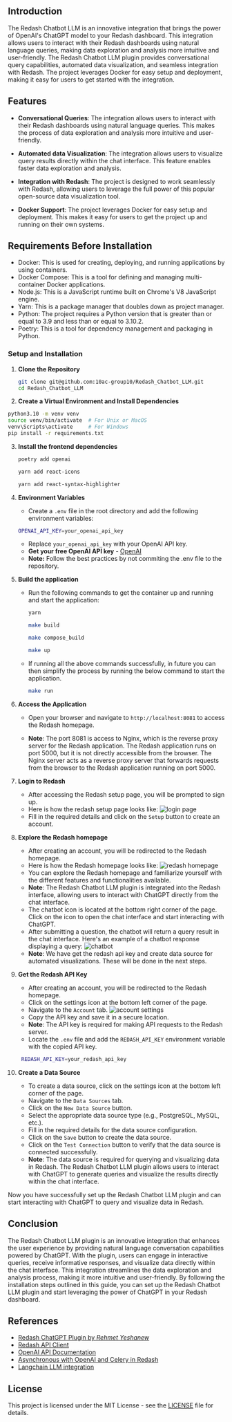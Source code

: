 ## Introduction

The Redash Chatbot LLM is an innovative integration that brings the power of OpenAI's ChatGPT model to your Redash dashboard. This integration allows users to interact with their Redash dashboards using natural language queries, making data exploration and analysis more intuitive and user-friendly. The Redash Chatbot LLM plugin provides conversational query capabilities, automated data visualization, and seamless integration with Redash. The project leverages Docker for easy setup and deployment, making it easy for users to get started with the integration.

## Features

- **Conversational Queries**: The integration allows users to interact with their Redash dashboards using natural language queries. This makes the process of data exploration and analysis more intuitive and user-friendly.

- **Automated data Visualization**: The integration allows users to visualize query results directly within the chat interface. This feature enables faster data exploration and analysis.

- **Integration with Redash**: The project is designed to work seamlessly with Redash, allowing users to leverage the full power of this popular open-source data visualization tool.

- **Docker Support**: The project leverages Docker for easy setup and deployment. This makes it easy for users to get the project up and running on their own systems.

## Requirements Before Installation
  - Docker: This is used for creating, deploying, and running applications by using containers.
  - Docker Compose: This is a tool for defining and managing multi-container Docker applications.
  - Node.js: This is a JavaScript runtime built on Chrome's V8 JavaScript engine.
  - Yarn: This is a package manager that doubles down as project manager.
  - Python: The project requires a Python version that is greater than or equal to 3.9 and less than or equal to 3.10.2.
  - Poetry: This is a tool for dependency management and packaging in Python.

### Setup and Installation
1. **Clone the Repository**
    ```bash
    git clone git@github.com:10ac-group10/Redash_Chatbot_LLM.git
    cd Redash_Chatbot_LLM
    ```

2. **Create a Virtual Environment and Install Dependencies**
```bash
python3.10 -m venv venv
source venv/bin/activate  # For Unix or MacOS
venv\Scripts\activate     # For Windows
pip install -r requirements.txt
```

3. **Install the frontend dependencies**
    ```bash
    poetry add openai
    ```

    ```bash
    yarn add react-icons
    ```

    ```bash
    yarn add react-syntax-highlighter
    ```


4. **Environment Variables**
    - Create a `.env` file in the root directory and add the following environment variables:
    ```bash
    OPENAI_API_KEY=your_openai_api_key
    ```
    - Replace `your_openai_api_key` with your OpenAI API key.
    - **Get your free OpenAI API key** - [OpenAI](https://platform.openai.com/)
    - **Note:** Follow the best practices by not commiting the .env file to the repository.

5. **Build the application**

   - Run the following commands to get the container up and running and start the application:

      ```bash
      yarn
      ```
      ```bash
      make build
      ```
      ```bash
      make compose_build
      ```
      ```bash
     make up
      ```

   - If running all the above commands successfully, in future you can then simplify the process by running the below command to start the application.

        ```bash
      make run
        ```

6. **Access the Application**
   - Open your browser and navigate to `http://localhost:8081` to access the Redash homepage.

   - **Note**: The port 8081 is access to Nginx, which is the reverse proxy server for the Redash application. The Redash application runs on port 5000, but it is not directly accessible from the browser. The Nginx server acts as a reverse proxy server that forwards requests from the browser to the Redash application running on port 5000.

7. **Login to Redash**
   - After accessing the Redash setup page, you will be prompted to sign up.
   - Here is how the redash setup page looks like:
   ![login page](./screenshots/login_page.png "Redash Setup Page")
   - Fill in the required details and click on the `Setup` button to create an account.

8. **Explore the Redash homepage**
   - After creating an account, you will be redirected to the Redash homepage.
   - Here is how the Redash homepage looks like:
   ![redash homepage](./screenshots/homepage.png "Redash Homepage")
   - You can explore the Redash homepage and familiarize yourself with the different features and functionalities available.
   - **Note**: The Redash Chatbot LLM plugin is integrated into the Redash interface, allowing users to interact with ChatGPT directly from the chat interface.
   - The chatbot icon is located at the bottom right corner of the page. Click on the icon to open the chat interface and start interacting with ChatGPT.
   - After submitting a question, the chatbot will return a query result in the chat interface. Here's an example of a chatbot response displaying a query:
   ![chatbot](./screenshots/chatbot_example.png "Chatbot")
   - **Note**: We have get the redash api key and create data source for automated visualizations. These will be done in the next steps.

9. **Get the Redash API Key**
   - After creating an account, you will be redirected to the Redash homepage.
   - Click on the settings icon at the bottom left corner of the page.
   - Navigate to the `Account` tab.
   ![account settings](./screenshots/redash_api_key.png "Account Settings")
   - Copy the API key and save it in a secure location.
   - **Note**: The API key is required for making API requests to the Redash server.
   - Locate the `.env` file and add the `REDASH_API_KEY` environment variable with the copied API key.
   ```bash
    REDASH_API_KEY=your_redash_api_key
   ```

10. **Create a Data Source**
    - To create a data source, click on the settings icon at the bottom left corner of the page.
    - Navigate to the `Data Sources` tab.
    - Click on the `New Data Source` button.
    - Select the appropriate data source type (e.g., PostgreSQL, MySQL, etc.).
    - Fill in the required details for the data source configuration.
    - Click on the `Save` button to create the data source.
    - Click on the `Test Connection` button to verify that the data source is connected successfully.
    - **Note**: The data source is required for querying and visualizing data in Redash. The Redash Chatbot LLM plugin allows users to interact with ChatGPT to generate queries and visualize the results directly within the chat interface.


Now you have successfully set up the Redash Chatbot LLM plugin and can start interacting with ChatGPT to query and visualize data in Redash.

## Conclusion
The Redash Chatbot LLM plugin is an innovative integration that enhances the user experience by providing natural language conversation capabilities powered by ChatGPT. With the plugin, users can engage in interactive queries, receive informative responses, and visualize data directly within the chat interface. This integration streamlines the data exploration and analysis process, making it more intuitive and user-friendly. By following the installation steps outlined in this guide, you can set up the Redash Chatbot LLM plugin and start leveraging the power of ChatGPT in your Redash dashboard.

## References
- [Redash ChatGPT Plugin by *Rehmet Yeshanew*](https://github.com/RYees/redash-chatgpt-plugin?tab=readme-ov-file)
- [Redash API Client](https://github.com/damienzeng73/redash-api-client)
- [OpenAI API Documentation](https://beta.openai.com/docs/)
- [Asynchronous with OpenAI and Celery in Redash](https://github.com/RYees/Asynchronous_OpenAI_-Streaming_Execution)
- [Langchain LLM integration](https://python.langchain.com/v0.1/docs/integrations/llms/openai/)


## License
This project is licensed under the MIT License - see the [LICENSE](LICENSE) file for details.
```
